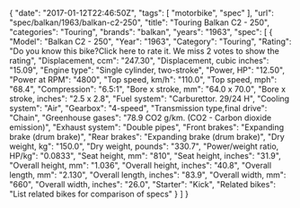 {
    "date": "2017-01-12T22:46:50Z",
    "tags": [
        "motorbike",
        "spec"
    ],
    "url": "spec\/balkan\/1963\/balkan-c2-250",
    "title": "Touring Balkan C2 - 250",
    "categories": "Touring",
    "brands": "balkan",
    "years": "1963",
    "spec": [
        {
            "Model": "Balkan C2 - 250",
            "Year": "1963",
            "Category": "Touring",
            "Rating": "Do you know this bike?Click here to rate it. We miss 2 votes to show the rating",
            "Displacement, ccm": "247.30",
            "Displacement, cubic inches": "15.09",
            "Engine type": "Single cylinder, two-stroke",
            "Power, HP": "12.50",
            "Power at RPM": "4800",
            "Top speed, km\/h": "110.0",
            "Top speed, mph": "68.4",
            "Compression": "6.5:1",
            "Bore x stroke, mm": "64.0 x 70.0",
            "Bore x stroke, inches": "2.5 x 2.8",
            "Fuel system": "Carburettor. 29\/24 H",
            "Cooling system": "Air",
            "Gearbox": "4-speed",
            "Transmission type,final drive": "Chain",
            "Greenhouse gases": "78.9 CO2 g\/km. (CO2 - Carbon dioxide emission)",
            "Exhaust system": "Double pipes",
            "Front brakes": "Expanding brake (drum brake)",
            "Rear brakes": "Expanding brake (drum brake)",
            "Dry weight, kg": "150.0",
            "Dry weight, pounds": "330.7",
            "Power\/weight ratio, HP\/kg": "0.0833",
            "Seat height, mm": "810",
            "Seat height, inches": "31.9",
            "Overall height, mm": "1.036",
            "Overall height, inches": "40.8",
            "Overall length, mm": "2.130",
            "Overall length, inches": "83.9",
            "Overall width, mm": "660",
            "Overall width, inches": "26.0",
            "Starter": "Kick",
            "Related bikes": "List related bikes for comparison of specs"
        }
    ]
}
